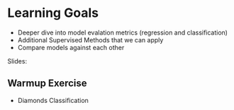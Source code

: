 # Learning Goals

- Deeper dive into model evalation metrics (regression and classification)
- Additional Supervised Methods that we can apply
- Compare models against each other

Slides:  


## Warmup Exercise

- Diamonds Classification



